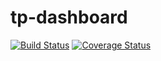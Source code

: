 # tp-dashboard

[![Build Status](https://travis-ci.org/Pearlidixie/tp-dashboard.svg?branch=develop)](https://travis-ci.org/Pearlidixie/tp-dashboard)
[![Coverage Status](https://coveralls.io/repos/github/Pearlidixie/tp-dashboard/badge.svg?branch=develop)](https://coveralls.io/github/Pearlidixie/tp-dashboard?branch=develop)

